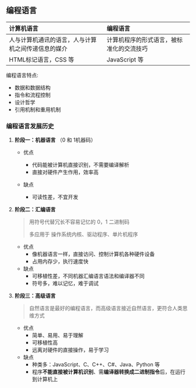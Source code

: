 ## 编程语言

| 计算机语言                                         | 编程语言                                 |
| :------------------------------------------------- | :--------------------------------------- |
| 人与计算机通讯的语言，人与计算机之间传递信息的媒介 | 计算机程序的形式语言，被标准化的交流技巧 |
| HTML标记语言，CSS 等                               | JavaScript 等                            |

编程语言特点: 

- 数据和数据结构
- 指令和流程控制
- 设计哲学
- 引用机制和重用机制

### 编程语言发展历史

  1. **阶段一：机器语言** （0 和 1机器码）

     - 优点
       - 代码能被计算机直接识别，不需要编译解析
       - 直接对硬件产生作用，效率高

     - 缺点
       - 可读性差，不宜开发

  2. **阶段二：汇编语言**

     > 用符号代替冗长不容易记忆的 0，1 二进制码
     >
     > 多应用于 操作系统内核、驱动程序、单片机程序

     - 优点
       - 像机器语言一样，直接访问、控制计算机各种硬件设备
       - 占用内存少，执行速度快
     - 缺点
       - 可移植性差，不同机器汇编语言语法和编译器不同
       - 符号多，难以记忆，难于调试

  3. **阶段三：高级语言**

     > 自然语言是最好的编程语言，而高级语言接近自然语言，更符合人类思维方式

     - 优点
       - 简单、易用、易于理解
       - 可移植性高
       - 远离对硬件的直接操作，易于学习
     - 缺点
       - 种类多：JavaScript、C、C++、C#、Java、Python 等
       - 程序**不能直接被计算机识别**、需**编译器转换成二进制指令**后，在运行到计算机上